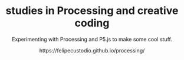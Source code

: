 <h1 align="center">studies in Processing and creative coding</h1>
<p align="center">
Experimenting with Processing and P5.js to make some cool stuff.
</p>
<p align="center">
https://felipecustodio.github.io/processing/
</p>